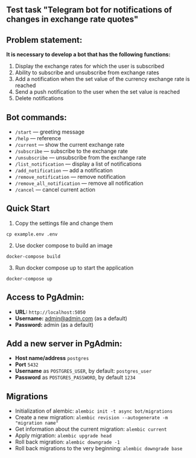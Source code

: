 ## Test task "Telegram bot for notifications of changes in exchange rate quotes"

## Problem statement:

**It is necessary to develop a bot that has the following functions:**

1. Display the exchange rates for which the user is subscribed
2. Ability to subscribe and unsubscribe from exchange rates
3. Add a notification when the set value of the currency exchange rate is reached
4. Send a push notification to the user when the set value is reached
5. Delete notifications

## Bot commands:

- `/start` — greeting message
- `/help` — reference
- `/current` — show the current exchange rate
- `/subscribe` — subscribe to the exchange rate
- `/unsubscribe` — unsubscribe from the exchange rate
- `/list_notification` — display a list of notifications
- `/add_notification` — add a notification
- `/remove_notification` — remove notification
- `/remove_all_notification` — remove all notification
- `/cancel` — cancel current action

## Quick Start

1. Copy the settings file and change them

```
cp example.env .env
```

2. Use docker compose to build an image

```
docker-compose build
```

3. Run docker compose up to start the application

```
docker-compose up
```

## Access to PgAdmin:

* **URL:** `http://localhost:5050`
* **Username:** admin@admin.com (as a default)
* **Password:** admin (as a default)

## Add a new server in PgAdmin:

* **Host name/address** `postgres`
* **Port** `5432`
* **Username** as `POSTGRES_USER`, by default: `postgres_user`
* **Password** as `POSTGRES_PASSWORD`, by default `1234`

## Migrations

* Initialization of alembic: `alembic init -t async bot/migrations`
* Create a new migration: `alembic revision --autogenerate -m "migration name"`
* Get information about the current migration: `alembic current`
* Apply migration: `alembic upgrade head`
* Roll back migration: `alembic downgrade -1`
* Roll back migrations to the very beginning: `alembic downgrade base`
